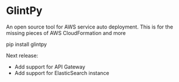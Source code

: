 # GlintPy
An open source tool for AWS service auto deployment.
This is for the missing pieces of AWS CloudFormation and more

pip install glintpy


Next release:
- Add support for API Gateway
- Add support for ElasticSearch instance 
